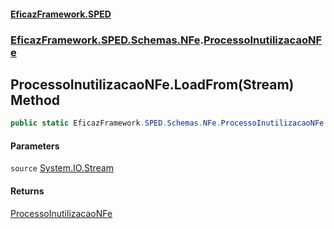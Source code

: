 #### [EficazFramework.SPED](EficazFrameworkSPED.md 'EficazFramework SPED')
### [EficazFramework.SPED.Schemas.NFe](EficazFramework.SPED.Schemas.NFe.md 'EficazFramework.SPED.Schemas.NFe').[ProcessoInutilizacaoNFe](EficazFramework.SPED.Schemas.NFe/ProcessoInutilizacaoNFe.md 'EficazFramework.SPED.Schemas.NFe.ProcessoInutilizacaoNFe')

## ProcessoInutilizacaoNFe.LoadFrom(Stream) Method

```csharp
public static EficazFramework.SPED.Schemas.NFe.ProcessoInutilizacaoNFe LoadFrom(System.IO.Stream source);
```
#### Parameters

<a name='EficazFramework.SPED.Schemas.NFe.ProcessoInutilizacaoNFe.LoadFrom(System.IO.Stream).source'></a>

`source` [System.IO.Stream](https://docs.microsoft.com/en-us/dotnet/api/System.IO.Stream 'System.IO.Stream')

#### Returns
[ProcessoInutilizacaoNFe](EficazFramework.SPED.Schemas.NFe/ProcessoInutilizacaoNFe.md 'EficazFramework.SPED.Schemas.NFe.ProcessoInutilizacaoNFe')